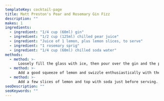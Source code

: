 ```yaml
---
templateKey: cocktail-page
title: Matt Preston's Pear and Rosemary Gin Fizz
description: ""
makes: 1
ingredients:
  - ingredient: "1/4 cup (60ml) gin"
  - ingredient: "1/2 cup (125ml) chilled pear juice"
  - ingredient: "Juice of 1 lemon, plus lemon slices, to serve"
  - ingredient: "1 rosemary sprig"
  - ingredient: "1/4 cup (60ml) chilled soda water"
methods:
  - method: >-
      Loosely fill the glass with ice, then pour over the gin and the pear juice.
  - method: >-
      Add a good squeeze of lemon and swizzle enthusiastically with the rosemary sprig (cut stem down) and leave in the glass.
  - method: >-
      Add a few slices of lemon and top with soda just before serving.
seoDescription: ""
seoKeywords: ""
---
```


